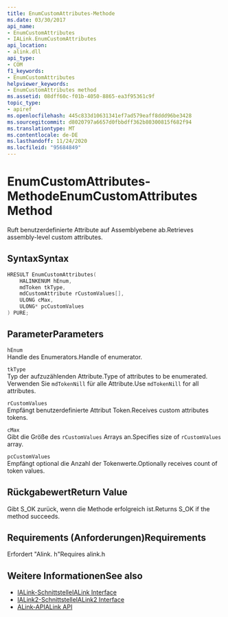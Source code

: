 ```yaml
---
title: EnumCustomAttributes-Methode
ms.date: 03/30/2017
api_name:
- EnumCustomAttributes
- IALink.EnumCustomAttributes
api_location:
- alink.dll
api_type:
- COM
f1_keywords:
- EnumCustomAttributes
helpviewer_keywords:
- EnumCustomAttributes method
ms.assetid: 08dff60c-f01b-4050-8865-ea3f95361c9f
topic_type:
- apiref
ms.openlocfilehash: 445c833d10631341ef7ad579eaff8ddd96be3428
ms.sourcegitcommit: d8020797a6657d0fbbdff362b80300815f682f94
ms.translationtype: MT
ms.contentlocale: de-DE
ms.lasthandoff: 11/24/2020
ms.locfileid: "95684849"
---
```

# <a name="enumcustomattributes-method"></a><span data-ttu-id="1b544-102">EnumCustomAttributes-Methode</span><span class="sxs-lookup"><span data-stu-id="1b544-102">EnumCustomAttributes Method</span></span>

<span data-ttu-id="1b544-103">Ruft benutzerdefinierte Attribute auf Assemblyebene ab.</span><span class="sxs-lookup"><span data-stu-id="1b544-103">Retrieves assembly-level custom attributes.</span></span>  
  
## <a name="syntax"></a><span data-ttu-id="1b544-104">Syntax</span><span class="sxs-lookup"><span data-stu-id="1b544-104">Syntax</span></span>  
  
```cpp  
HRESULT EnumCustomAttributes(  
    HALINKENUM hEnum,  
    mdToken tkType,  
    mdCustomAttribute rCustomValues[],  
    ULONG cMax,  
    ULONG* pcCustomValues  
) PURE;  
```  
  
## <a name="parameters"></a><span data-ttu-id="1b544-105">Parameter</span><span class="sxs-lookup"><span data-stu-id="1b544-105">Parameters</span></span>  

 `hEnum`  
 <span data-ttu-id="1b544-106">Handle des Enumerators.</span><span class="sxs-lookup"><span data-stu-id="1b544-106">Handle of enumerator.</span></span>  
  
 `tkType`  
 <span data-ttu-id="1b544-107">Typ der aufzuzählenden Attribute.</span><span class="sxs-lookup"><span data-stu-id="1b544-107">Type of attributes to be enumerated.</span></span> <span data-ttu-id="1b544-108">Verwenden Sie `mdTokenNill` für alle Attribute.</span><span class="sxs-lookup"><span data-stu-id="1b544-108">Use `mdTokenNill` for all attributes.</span></span>  
  
 `rCustomValues`  
 <span data-ttu-id="1b544-109">Empfängt benutzerdefinierte Attribut Token.</span><span class="sxs-lookup"><span data-stu-id="1b544-109">Receives custom attributes tokens.</span></span>  
  
 `cMax`  
 <span data-ttu-id="1b544-110">Gibt die Größe des `rCustomValues` Arrays an.</span><span class="sxs-lookup"><span data-stu-id="1b544-110">Specifies size of `rCustomValues` array.</span></span>  
  
 `pcCustomValues`  
 <span data-ttu-id="1b544-111">Empfängt optional die Anzahl der Tokenwerte.</span><span class="sxs-lookup"><span data-stu-id="1b544-111">Optionally receives count of token values.</span></span>  
  
## <a name="return-value"></a><span data-ttu-id="1b544-112">Rückgabewert</span><span class="sxs-lookup"><span data-stu-id="1b544-112">Return Value</span></span>  

 <span data-ttu-id="1b544-113">Gibt S_OK zurück, wenn die Methode erfolgreich ist.</span><span class="sxs-lookup"><span data-stu-id="1b544-113">Returns S_OK if the method succeeds.</span></span>  
  
## <a name="requirements"></a><span data-ttu-id="1b544-114">Requirements (Anforderungen)</span><span class="sxs-lookup"><span data-stu-id="1b544-114">Requirements</span></span>  

 <span data-ttu-id="1b544-115">Erfordert "Alink. h"</span><span class="sxs-lookup"><span data-stu-id="1b544-115">Requires alink.h</span></span>  
  
## <a name="see-also"></a><span data-ttu-id="1b544-116">Weitere Informationen</span><span class="sxs-lookup"><span data-stu-id="1b544-116">See also</span></span>

- [<span data-ttu-id="1b544-117">IALink-Schnittstelle</span><span class="sxs-lookup"><span data-stu-id="1b544-117">IALink Interface</span></span>](ialink-interface.md)
- [<span data-ttu-id="1b544-118">IALink2-Schnittstelle</span><span class="sxs-lookup"><span data-stu-id="1b544-118">IALink2 Interface</span></span>](ialink2-interface.md)
- [<span data-ttu-id="1b544-119">ALink-API</span><span class="sxs-lookup"><span data-stu-id="1b544-119">ALink API</span></span>](index.md)
